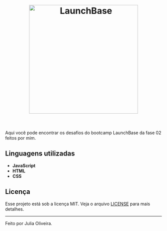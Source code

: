 <h1 align="center">
<br>
  <img src="https://camo.githubusercontent.com/268b1344409fac98c4eeda520482b6910c4ddcba/68747470733a2f2f73746f726167652e676f6f676c65617069732e636f6d2f676f6c64656e2d77696e642f626f6f7463616d702d6c61756e6368626173652f6c6f676f2e706e67" alt="LaunchBase" width="350">
<br>
<br>
</h1>

<p>Aqui você pode encontrar os desafios do bootcamp LaunchBase da fase 02 feitos por mim.</p>

## Linguagens utilizadas
[//]: # (Add the features of your project here:)
- **JavaScript**
- **HTML**
- **CSS**

## Licença
Esse projeto está sob a licença MIT. Veja o arquivo [LICENSE](https://opensource.org/licenses/MIT) para mais detalhes.

<hr />
Feito por Julia Oliveira.
